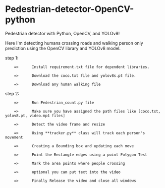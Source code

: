 # Pedestrian-detector-OpenCV-python

Pedestrian detector with Python, OpenCV, and YOLOv8!

Here I'm detecting humans crossing roads and walking person only prediction using the OpenCV library and YOLOv8 model.

step 1: 

        =>      Install requirement.txt file for dependent libraries.

        =>      Download the coco.txt file and yolov8s.pt file.
        
        =>      Download any human walking file 

step 2: 

        =>      Run Pedestrian_count.py file
        
        =>      Make sure you have assigned the path files like [coco.txt, yolov8.pt, video.mp4 files]
        
        =>      Detect the video frame and resize
        
        =>      Using **tracker.py** class will track each person's movement
        
        =>      Creating a Bounding box and updating each move
        
        =>      Point the Rectangle edges using a point Polygon Test
        
        =>      Mark the area points where people crossing
        
        =>      optional you can put text into the video
        
        =>      Finally Release the video and close all windows

